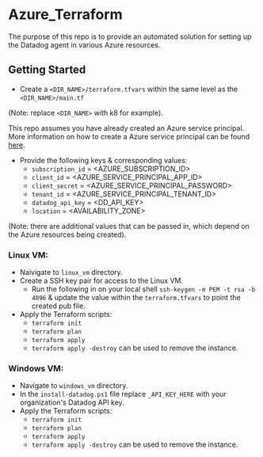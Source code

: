 # Azure_Terraform
The purpose of this repo is to provide an automated solution for setting up the Datadog agent in various Azure resources. 

## Getting Started
* Create a `<DIR_NAME>/terraform.tfvars` within the same level as the `<DIR_NAME>/main.tf`

(Note: replace `<DIR_NAME>` with k8 for example).

This repo assumes you have already created an Azure service principal. More information on how to create a Azure service principal can be found [here](https://docs.microsoft.com/en-us/cli/azure/create-an-azure-service-principal-azure-cli#1-create-a-service-principal).

* Provide the following keys & corresponding values: 
   * `subscription_id` = <AZURE_SUBSCRIPTION_ID>
   * `client_id`       = <AZURE_SERVICE_PRINCIPAL_APP_ID>
   * `client_secret`   = <AZURE_SERVICE_PRINCIPAL_PASSWORD>
   * `tenant_id`       = <AZURE_SERVICE_PRINCIPAL_TENANT_ID>
   * `datadog_api_key` = <DD_API_KEY>
   * `location`        = <AVAILABILITY_ZONE>

(Note: there are additional values that can be passed in, which depend on the Azure resources being created). 

### Linux VM: 
* Naivigate to `linux_vm` directory. 
* Create a SSH key pair for access to the Linux VM. 
   * Run the following in on your local shell `ssh-keygen -m PEM -t rsa -b 4096` & update the value within the `terraform.tfvars` to point the created pub file. 
* Apply the Terraform scripts:
   * `terraform init`
   * `terraform plan`
   * `terraform apply`
   * `terraform apply -destroy` can be used to remove the instance. 

### Windows VM:

* Navigate to `windows_vm` directory.
* In the `install-datadog.ps1` file replace `_API_KEY_HERE` with your organization's Datadog API key.
* Apply the Terraform scripts: 
   * `terraform init`
   * `terraform plan`
   * `terraform apply`
   * `terraform apply -destroy` can be used to remove the instance. 
